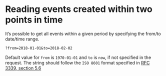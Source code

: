 # Reading events created within two points in time



It’s possible to get all events within a given period by specifying the from/to date/time range.

```text
?from=2018-01-01&to=2018-02-02
```

Default value for `from` is `1970-01-01` and `to` is `now`, if not specified in the request. The string should follow the `ISO 8601` format specified in [RFC 3339, section 5.6](https://tools.ietf.org/html/rfc3339#section-5.6)

